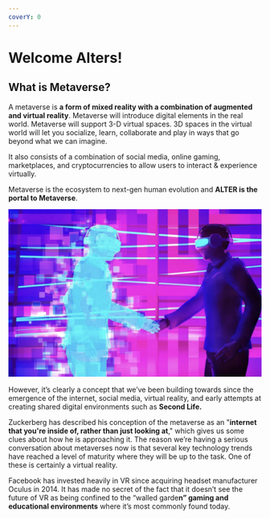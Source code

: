 ```yaml
---
coverY: 0
---
```


# Welcome Alters!

## What is Metaverse?

A metaverse is **a form of mixed reality with a combination of augmented and virtual reality**. Metaverse will introduce digital elements in the real world. Metaverse will support 3-D virtual spaces. 3D spaces in the virtual world will let you socialize, learn, collaborate and play in ways that go beyond what we can imagine.

It also consists of a combination of social media, online gaming, marketplaces, and cryptocurrencies to allow users to interact & experience virtually.

Metaverse is the ecosystem to next-gen human evolution and **ALTER is the portal to Metaverse**.

![METAVERSE](<.gitbook/assets/Screenshot 2021-12-03 at 7.57.03 PM.png>)

However, it’s clearly a concept that we’ve been building towards since the emergence of the internet, social media, virtual reality, and early attempts at creating shared digital environments such as **Second Life.**

Zuckerberg has described his conception of the metaverse as an "**internet that you're inside of, rather than just looking at**," which gives us some clues about how he is approaching it. The reason we’re having a serious conversation about metaverses now is that several key technology trends have reached a level of maturity where they will be up to the task. One of these is certainly a virtual reality.

Facebook has invested heavily in VR since acquiring headset manufacturer Oculus in 2014. It has made no secret of the fact that it doesn’t see the future of VR as being confined to the “walled garde**n” gaming and educational environments** where it’s most commonly found today.
